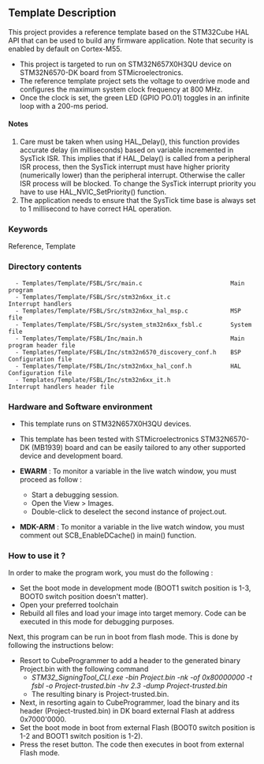 ## <b>Template Description</b>

This project provides a reference template based on the STM32Cube HAL API that can be used
to build any firmware application. Note that security is enabled by default on Cortex-M55.

- This project is targeted to run on STM32N657X0H3QU device on STM32N6570-DK board from STMicroelectronics.
- The reference template project sets the voltage to overdrive mode and configures the maximum system clock frequency at 800 MHz.
- Once the clock is set, the green LED (GPIO PO.01) toggles in an infinite loop with a 200-ms period.


#### <b>Notes</b>

 1. Care must be taken when using HAL_Delay(), this function provides accurate delay (in milliseconds)
    based on variable incremented in SysTick ISR. This implies that if HAL_Delay() is called from
    a peripheral ISR process, then the SysTick interrupt must have higher priority (numerically lower)
    than the peripheral interrupt. Otherwise the caller ISR process will be blocked.
    To change the SysTick interrupt priority you have to use HAL_NVIC_SetPriority() function.
 2. The application needs to ensure that the SysTick time base is always set to 1 millisecond
    to have correct HAL operation.


### <b>Keywords</b>

Reference, Template

### <b>Directory contents</b>

      - Templates/Template/FSBL/Src/main.c                         Main program
      - Templates/Template/FSBL/Src/stm32n6xx_it.c                 Interrupt handlers
      - Templates/Template/FSBL/Src/stm32n6xx_hal_msp.c            MSP file
      - Templates/Template/FSBL/Src/system_stm32n6xx_fsbl.c        System file          
      - Templates/Template/FSBL/Inc/main.h                         Main program header file
      - Templates/Template/FSBL/Inc/stm32n6570_discovery_conf.h    BSP Configuration file
      - Templates/Template/FSBL/Inc/stm32n6xx_hal_conf.h           HAL Configuration file
      - Templates/Template/FSBL/Inc/stm32n6xx_it.h                 Interrupt handlers header file


### <b>Hardware and Software environment</b>

  - This template runs on STM32N657X0H3QU devices.
  - This template has been tested with STMicroelectronics STM32N6570-DK (MB1939)
    board and can be easily tailored to any other supported device
    and development board.

  - **EWARM** : To monitor a variable in the live watch window, you must proceed as follow :
    - Start a debugging session.
    - Open the View > Images.
    - Double-click to deselect the second instance of project.out.

  - **MDK-ARM** : To monitor a variable in the live watch window, you must comment out SCB_EnableDCache() in main() function.

### <b>How to use it ?</b>

In order to make the program work, you must do the following :

 - Set the boot mode in development mode (BOOT1 switch position is 1-3, BOOT0 switch position doesn't matter).
 - Open your preferred toolchain
 - Rebuild all files and load your image into target memory. Code can be executed in this mode for debugging purposes.

 Next, this program can be run in boot from flash mode. This is done by following the instructions below:

 - Resort to CubeProgrammer to add a header to the generated binary Project.bin with the following command
   - *STM32_SigningTool_CLI.exe -bin Project.bin -nk -of 0x80000000 -t fsbl -o Project-trusted.bin -hv 2.3 -dump Project-trusted.bin*
   - The resulting binary is Project-trusted.bin.
 - Next, in resorting again to CubeProgrammer, load the binary and its header (Project-trusted.bin) in DK board external Flash at address 0x7000'0000.
 - Set the boot mode in boot from external Flash (BOOT0 switch position is 1-2 and BOOT1 switch position is 1-2).
 - Press the reset button. The code then executes in boot from external Flash mode.

